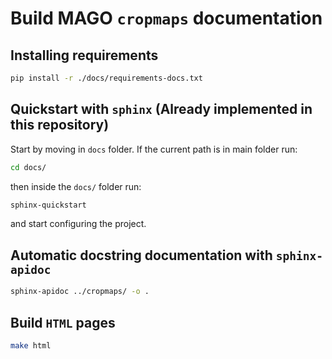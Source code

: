 # Build MAGO ```cropmaps``` documentation

## Installing requirements

```bash
pip install -r ./docs/requirements-docs.txt
```

## Quickstart with ```sphinx``` (Already implemented in this repository)

Start by moving in ```docs``` folder. If the current path is in
main folder run:

```bash
cd docs/
```

then inside the ```docs/``` folder run:

```bash
sphinx-quickstart
```

and start configuring the project.

## Automatic docstring documentation with ```sphinx-apidoc```

```bash
sphinx-apidoc ../cropmaps/ -o .
```

## Build ```HTML``` pages

```bash
make html
```